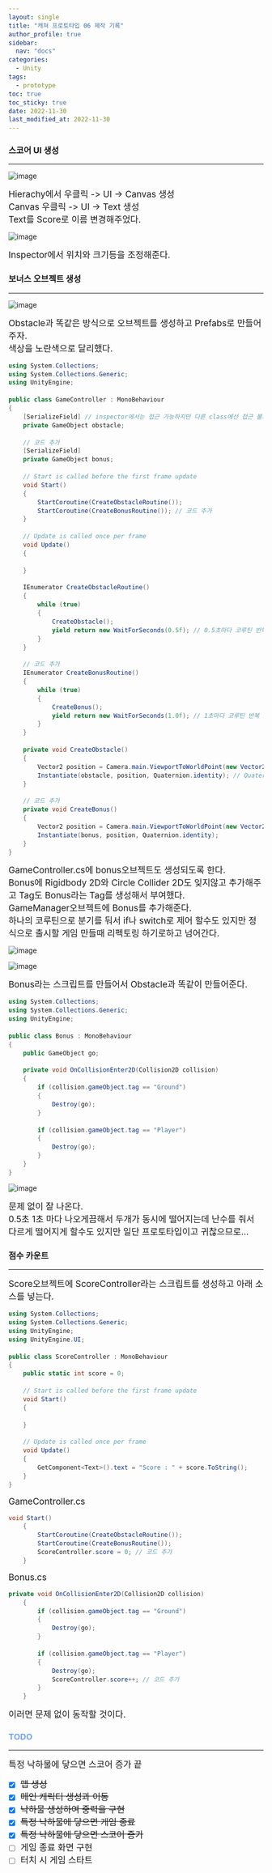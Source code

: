 ```yaml
---
layout: single
title: "캐쳐 프로토타입 06 제작 기록"
author_profile: true
sidebar:
  nav: "docs"
categories: 
  - Unity
tags:
  - prototype
toc: true
toc_sticky: true
date: 2022-11-30
last_modified_at: 2022-11-30
---
```


### 스코어 UI 생성
---

![image](..\..\images\unity\catcher-prototype40.PNG)

<span style="font-size:13pt">
Hierachy에서 우클릭 -> UI -> Canvas 생성<br/>
Canvas 우클릭 -> UI -> Text 생성<br/>
Text를 Score로 이름 변경해주었다.<br/>
</span>

![image](..\..\images\unity\catcher-prototype41.PNG)

<span style="font-size:13pt">
Inspector에서 위치와 크기등을 조정해준다.<br/>
</span>

### 보너스 오브젝트 생성
---

![image](..\..\images\unity\catcher-prototype42.PNG)

<span style="font-size:13pt">
Obstacle과 똑같은 방식으로 오브젝트를 생성하고 Prefabs로 만들어주자.<br/>
색상을 노란색으로 달리했다.<br/>
</span>

```c#
using System.Collections;
using System.Collections.Generic;
using UnityEngine;

public class GameController : MonoBehaviour
{
    [SerializeField] // inspector에서는 접근 가능하지만 다른 class에선 접근 불가.
    private GameObject obstacle;

    // 코드 추가
    [SerializeField]
    private GameObject bonus;

    // Start is called before the first frame update
    void Start()
    {
        StartCoroutine(CreateObstacleRoutine());
        StartCoroutine(CreateBonusRoutine()); // 코드 추가
    }

    // Update is called once per frame
    void Update()
    {

    }

    IEnumerator CreateObstacleRoutine()
    {
        while (true)
        {
            CreateObstacle();
            yield return new WaitForSeconds(0.5f); // 0.5초마다 코루틴 반복
        }
    }

    // 코드 추가
    IEnumerator CreateBonusRoutine()
    {
        while (true)
        {
            CreateBonus();
            yield return new WaitForSeconds(1.0f); // 1초마다 코루틴 반복
        }
    }

    private void CreateObstacle()
    {
        Vector2 position = Camera.main.ViewportToWorldPoint(new Vector2(UnityEngine.Random.Range(0.0f, 1.0f), 1.1f)); // 카메라 안쪽에 랜덤하게 생성
        Instantiate(obstacle, position, Quaternion.identity); // Quaternion.identity 회전하지 않음.
    }

    // 코드 추가
    private void CreateBonus()
    {
        Vector2 position = Camera.main.ViewportToWorldPoint(new Vector2(UnityEngine.Random.Range(0.0f, 1.0f), 1.1f)); // 카메라 안쪽에 랜덤하게 생성
        Instantiate(bonus, position, Quaternion.identity);
    }
}

```

<span style="font-size:13pt">
GameController.cs에 bonus오브젝트도 생성되도록 한다.<br/>
Bonus에 Rigidbody 2D와 Circle Collider 2D도 잊지않고 추가해주고 Tag도 Bonus라는 Tag를 생성해서 부여했다.<br/>
GameManager오브젝트에 Bonus를 추가해준다.<br/>
하나의 코루틴으로 분기를 둬서 if나 switch로 제어 할수도 있지만 정식으로 출시할 게임 만들때 리펙토링 하기로하고 넘어간다.<br/>
</span>

![image](..\..\images\unity\catcher-prototype43.PNG)

![image](..\..\images\unity\catcher-prototype44.PNG)

<span style="font-size:13pt">
Bonus라는 스크립트를 만들어서 Obstacle과 똑같이 만들어준다.<br/>
</span>

```c#
using System.Collections;
using System.Collections.Generic;
using UnityEngine;

public class Bonus : MonoBehaviour
{
    public GameObject go;

    private void OnCollisionEnter2D(Collision2D collision)
    {
        if (collision.gameObject.tag == "Ground")
        {
            Destroy(go);
        }

        if (collision.gameObject.tag == "Player")
        {
            Destroy(go);
        }
    }
}
```

![image](..\..\images\unity\catcher-prototype45.PNG)

<span style="font-size:13pt">
문제 없이 잘 나온다.<br/>
0.5초 1초 마다 나오게끔해서 두개가 동시에 떨어지는데 난수를 줘서 다르게 떨어지게 할수도 있지만 일단 프로토타입이고 귀찮으므로...<br/>
</span>

### 점수 카운트
---

<span style="font-size:13pt">
Score오브젝트에 ScoreController라는 스크립트를 생성하고 아래 소스를 넣는다.<br/>
</span>

```c#
using System.Collections;
using System.Collections.Generic;
using UnityEngine;
using UnityEngine.UI;

public class ScoreController : MonoBehaviour
{
    public static int score = 0;

    // Start is called before the first frame update
    void Start()
    {
        
    }

    // Update is called once per frame
    void Update()
    {
        GetComponent<Text>().text = "Score : " + score.ToString();
    }
}

```

<span style="font-size:13pt">
GameController.cs<br/>
</span>

```c#
void Start()
    {
        StartCoroutine(CreateObstacleRoutine());
        StartCoroutine(CreateBonusRoutine());
        ScoreController.score = 0; // 코드 추가
    }
```

<span style="font-size:13pt">
Bonus.cs<br/>
</span>

```c#
private void OnCollisionEnter2D(Collision2D collision)
    {
        if (collision.gameObject.tag == "Ground")
        {
            Destroy(go);
        }

        if (collision.gameObject.tag == "Player")
        {
            Destroy(go);
            ScoreController.score++; // 코드 추가
        }
    }
```

<span style="font-size:13pt">
이러면 문제 없이 동작할 것이다.<br/>
</span>

### <span style="color: #73a3fb;">TODO</span>
---
<span style="font-size:13pt">
특정 낙하물에 닿으면 스코어 증가 끝 <br/>
</span>

- [x] ~~<span style="font-size:13pt">맵 생성</span>~~
- [x] ~~<span style="font-size:13pt">메인 캐릭터 생성과 이동</span>~~
- [x] ~~<span style="font-size:13pt">낙하물 생성하여 중력을 구현</span>~~
- [x] ~~<span style="font-size:13pt">특정 낙하물에 닿으면 게임 종료</span>~~
- [x] ~~<span style="font-size:13pt">특정 낙하물에 닿으면 스코어 증가</span>~~
- [ ] <span style="font-size:13pt">게임 종료 화면 구현</span>
- [ ] <span style="font-size:13pt">터치 시 게임 스타트</span>